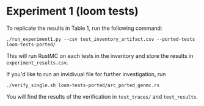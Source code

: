 # Experiment 1 (loom tests)

To replicate the results in Table 1, run the following command:

```
./run_experiment1.py --csv test_inventory_artifact.csv --ported-tests loom-tests-ported/
```

This will run RustMC on each tests in the inventory and store the results in `experiment_results.csv`. 

If you'd like to run an invidivual file for further investigation, run 

```
./verify_single.sh loom-tests-ported/arc_ported_genmc.rs 
```

You will find the results of the verification in `test_traces/` and `test_results`.



